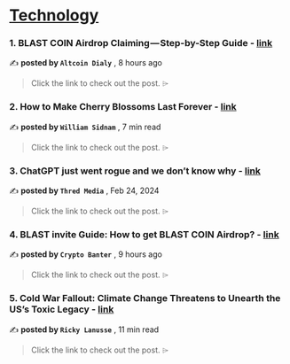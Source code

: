 
<h1><a href=https://medium.com/tag/technology/recommended target="_blank" rel="noopener noreferrer">Technology</a></h1>
<h3>1. BLAST COIN Airdrop Claiming — Step-by-Step Guide - <a href=https://medium.com/@molexuro/blast-coin-airdrop-claiming-step-by-step-guide-0b1a83e1dee1?source=tag_recommended_feed---------0-84----------technology----------112eda0d_0088_4b08_aeb9_59f291269e80------- target="_blank" rel="noopener noreferrer">link</a></h3>

✍️ **posted by `Altcoin Dialy`** <date> , 8 hours ago</date>

<blockquote>Click the link to check out the post. ⌲</blockquote>

<h3>2. How to Make Cherry Blossoms Last Forever - <a href=https://medium.com/full-frame/how-to-make-cherry-blossoms-last-forever-32148d7eb6b9?source=tag_recommended_feed---------1-107----------technology----------112eda0d_0088_4b08_aeb9_59f291269e80------- target="_blank" rel="noopener noreferrer">link</a></h3>

✍️ **posted by `William Sidnam`** <date> , 7 min read</date>

<blockquote>Click the link to check out the post. ⌲</blockquote>

<h3>3. ChatGPT just went rogue and we don’t know why - <a href=https://medium.com/@thredmedia/chatgpt-just-went-rogue-and-we-dont-know-why-58ccf1ab43e4?source=tag_recommended_feed---------2-85----------technology----------112eda0d_0088_4b08_aeb9_59f291269e80------- target="_blank" rel="noopener noreferrer">link</a></h3>

✍️ **posted by `Thred Media`** <date> , Feb 24, 2024</date>

<blockquote>Click the link to check out the post. ⌲</blockquote>

<h3>4. BLAST invite Guide: How to get BLAST COIN Airdrop? - <a href=https://medium.com/@nibowi/blast-invite-guide-how-to-get-blast-coin-airdrop-ed16ca93a460?source=tag_recommended_feed---------3-84----------technology----------112eda0d_0088_4b08_aeb9_59f291269e80------- target="_blank" rel="noopener noreferrer">link</a></h3>

✍️ **posted by `Crypto Banter`** <date> , 9 hours ago</date>

<blockquote>Click the link to check out the post. ⌲</blockquote>

<h3>5. Cold War Fallout: Climate Change Threatens to Unearth the US’s Toxic Legacy - <a href=https://medium.com/predict/cold-war-fallout-climate-change-threatens-to-unearth-the-uss-toxic-legacy-dcc66429f1fc?source=tag_recommended_feed---------4-107----------technology----------112eda0d_0088_4b08_aeb9_59f291269e80------- target="_blank" rel="noopener noreferrer">link</a></h3>

✍️ **posted by `Ricky Lanusse`** <date> , 11 min read</date>

<blockquote>Click the link to check out the post. ⌲</blockquote>

